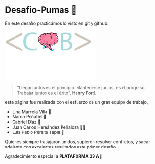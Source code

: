 # Desafio-Pumas 🐆
En este desafío practicámos lo visto en git y github.
<img src="img/logo_estapa2-041.png" alt="" width=300px>
> “Llegar juntos es el principio. Mantenerse juntos, es el progreso. Trabajar juntos es el éxito”, **Henry Ford**.

esta página fue realizada con el esfuerzo de un gran equipo de trabajo,

- Lina Marcela Villa 👩
- Marco Peñafiel 🧑
- Gabriel Díaz 🧑
- Juan Carlos Hernández Peñaloza  👨‍🦱
- Luis Pablo Peralta Tapia 👦

Quienes siempre trabajaron unidos, supieron resolver conflictos, y sacar adelante con excelentes resultados este primer desafío.

Agradecimiento especial a **PLATAFORMA 39 A**🚀 

